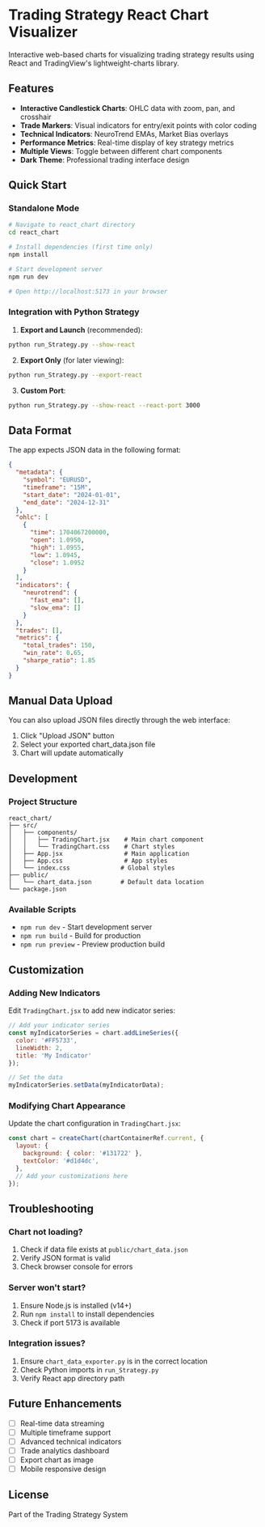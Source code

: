 # Trading Strategy React Chart Visualizer

Interactive web-based charts for visualizing trading strategy results using React and TradingView's lightweight-charts library.

## Features

- **Interactive Candlestick Charts**: OHLC data with zoom, pan, and crosshair
- **Trade Markers**: Visual indicators for entry/exit points with color coding
- **Technical Indicators**: NeuroTrend EMAs, Market Bias overlays
- **Performance Metrics**: Real-time display of key strategy metrics
- **Multiple Views**: Toggle between different chart components
- **Dark Theme**: Professional trading interface design

## Quick Start

### Standalone Mode

```bash
# Navigate to react_chart directory
cd react_chart

# Install dependencies (first time only)
npm install

# Start development server
npm run dev

# Open http://localhost:5173 in your browser
```

### Integration with Python Strategy

1. **Export and Launch** (recommended):
```bash
python run_Strategy.py --show-react
```

2. **Export Only** (for later viewing):
```bash
python run_Strategy.py --export-react
```

3. **Custom Port**:
```bash
python run_Strategy.py --show-react --react-port 3000
```

## Data Format

The app expects JSON data in the following format:

```json
{
  "metadata": {
    "symbol": "EURUSD",
    "timeframe": "15M",
    "start_date": "2024-01-01",
    "end_date": "2024-12-31"
  },
  "ohlc": [
    {
      "time": 1704067200000,
      "open": 1.0950,
      "high": 1.0955,
      "low": 1.0945,
      "close": 1.0952
    }
  ],
  "indicators": {
    "neurotrend": {
      "fast_ema": [],
      "slow_ema": []
    }
  },
  "trades": [],
  "metrics": {
    "total_trades": 150,
    "win_rate": 0.65,
    "sharpe_ratio": 1.85
  }
}
```

## Manual Data Upload

You can also upload JSON files directly through the web interface:

1. Click "Upload JSON" button
2. Select your exported chart_data.json file
3. Chart will update automatically

## Development

### Project Structure

```
react_chart/
├── src/
│   ├── components/
│   │   ├── TradingChart.jsx    # Main chart component
│   │   └── TradingChart.css    # Chart styles
│   ├── App.jsx                 # Main application
│   ├── App.css                 # App styles
│   └── index.css              # Global styles
├── public/
│   └── chart_data.json        # Default data location
└── package.json
```

### Available Scripts

- `npm run dev` - Start development server
- `npm run build` - Build for production
- `npm run preview` - Preview production build

## Customization

### Adding New Indicators

Edit `TradingChart.jsx` to add new indicator series:

```javascript
// Add your indicator series
const myIndicatorSeries = chart.addLineSeries({
  color: '#FF5733',
  lineWidth: 2,
  title: 'My Indicator'
});

// Set the data
myIndicatorSeries.setData(myIndicatorData);
```

### Modifying Chart Appearance

Update the chart configuration in `TradingChart.jsx`:

```javascript
const chart = createChart(chartContainerRef.current, {
  layout: {
    background: { color: '#131722' },
    textColor: '#d1d4dc',
  },
  // Add your customizations here
});
```

## Troubleshooting

### Chart not loading?

1. Check if data file exists at `public/chart_data.json`
2. Verify JSON format is valid
3. Check browser console for errors

### Server won't start?

1. Ensure Node.js is installed (v14+)
2. Run `npm install` to install dependencies
3. Check if port 5173 is available

### Integration issues?

1. Ensure `chart_data_exporter.py` is in the correct location
2. Check Python imports in `run_Strategy.py`
3. Verify React app directory path

## Future Enhancements

- [ ] Real-time data streaming
- [ ] Multiple timeframe support
- [ ] Advanced technical indicators
- [ ] Trade analytics dashboard
- [ ] Export chart as image
- [ ] Mobile responsive design

## License

Part of the Trading Strategy System
